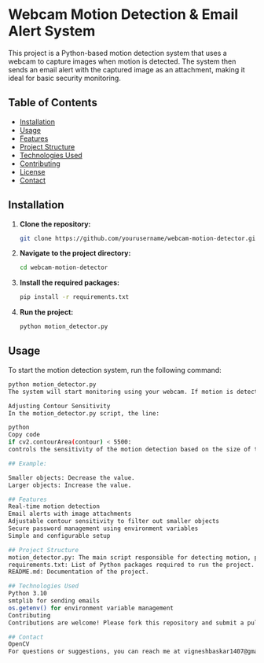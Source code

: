 # Webcam Motion Detection & Email Alert System

This project is a Python-based motion detection system that uses a webcam to capture images when motion is detected. The system then sends an email alert with the captured image as an attachment, making it ideal for basic security monitoring.

## Table of Contents
- [Installation](#installation)
- [Usage](#usage)
- [Features](#features)
- [Project Structure](#project-structure)
- [Technologies Used](#technologies-used)
- [Contributing](#contributing)
- [License](#license)
- [Contact](#contact)

## Installation

1. **Clone the repository:**
    ```bash
    git clone https://github.com/yourusername/webcam-motion-detector.git
    ```
2. **Navigate to the project directory:**
    ```bash
    cd webcam-motion-detector
    ```
3. **Install the required packages:**
    ```bash
    pip install -r requirements.txt
    ```
4. **Run the project:**
    ```bash
    python motion_detector.py
    ```

## Usage

To start the motion detection system, run the following command:
```bash
python motion_detector.py
The system will start monitoring using your webcam. If motion is detected, an image will be saved and an email alert will be sent.

Adjusting Contour Sensitivity
In the motion_detector.py script, the line:

python
Copy code
if cv2.contourArea(contour) < 5500:
controls the sensitivity of the motion detection based on the size of the detected contours. The value 5500 represents the area size of the object to be ignored. If you want to detect smaller objects or ignore larger ones, adjust this value accordingly.

## Example:

Smaller objects: Decrease the value.
Larger objects: Increase the value.

## Features
Real-time motion detection
Email alerts with image attachments
Adjustable contour sensitivity to filter out smaller objects
Secure password management using environment variables
Simple and configurable setup

## Project Structure
motion_detector.py: The main script responsible for detecting motion, processing contours, and sending email alerts. The sensitivity to object size can be adjusted in this file.
requirements.txt: List of Python packages required to run the project.
README.md: Documentation of the project.

## Technologies Used
Python 3.10
smtplib for sending emails
os.getenv() for environment variable management
Contributing
Contributions are welcome! Please fork this repository and submit a pull request with your changes. For major changes, open an issue first to discuss what you would like to change.

## Contact
OpenCV
For questions or suggestions, you can reach me at vigneshbaskar1407@gmail.com.


